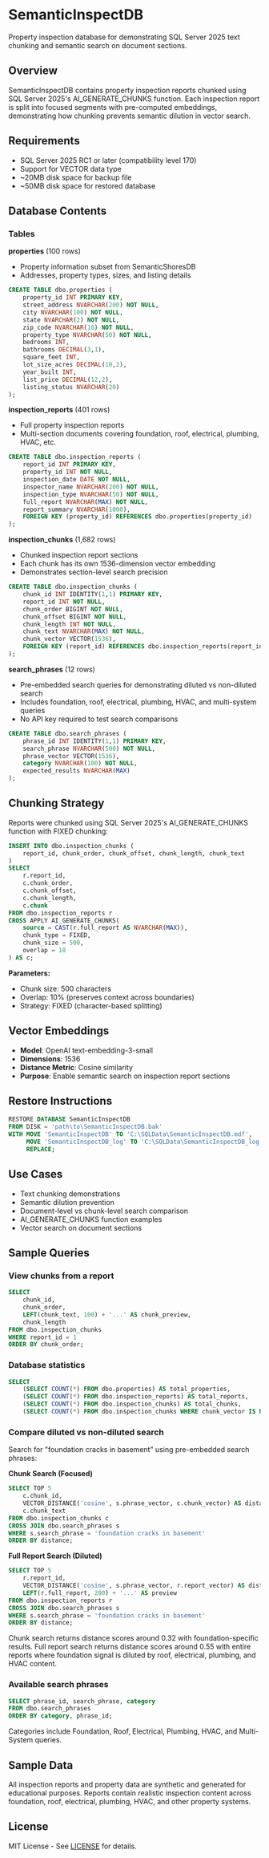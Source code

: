 # SemanticInspectDB

Property inspection database for demonstrating SQL Server 2025 text chunking and semantic search on document sections.

## Overview

SemanticInspectDB contains property inspection reports chunked using SQL Server 2025's AI_GENERATE_CHUNKS function. Each inspection report is split into focused segments with pre-computed embeddings, demonstrating how chunking prevents semantic dilution in vector search.

## Requirements

- SQL Server 2025 RC1 or later (compatibility level 170)
- Support for VECTOR data type
- ~20MB disk space for backup file
- ~50MB disk space for restored database

## Database Contents

### Tables

**properties** (100 rows)
- Property information subset from SemanticShoresDB
- Addresses, property types, sizes, and listing details

```sql
CREATE TABLE dbo.properties (
    property_id INT PRIMARY KEY,
    street_address NVARCHAR(200) NOT NULL,
    city NVARCHAR(100) NOT NULL,
    state NVARCHAR(2) NOT NULL,
    zip_code NVARCHAR(10) NOT NULL,
    property_type NVARCHAR(50) NOT NULL,
    bedrooms INT,
    bathrooms DECIMAL(3,1),
    square_feet INT,
    lot_size_acres DECIMAL(10,2),
    year_built INT,
    list_price DECIMAL(12,2),
    listing_status NVARCHAR(20)
);
```

**inspection_reports** (401 rows)
- Full property inspection reports
- Multi-section documents covering foundation, roof, electrical, plumbing, HVAC, etc.

```sql
CREATE TABLE dbo.inspection_reports (
    report_id INT PRIMARY KEY,
    property_id INT NOT NULL,
    inspection_date DATE NOT NULL,
    inspector_name NVARCHAR(200) NOT NULL,
    inspection_type NVARCHAR(50) NOT NULL,
    full_report NVARCHAR(MAX) NOT NULL,
    report_summary NVARCHAR(1000),
    FOREIGN KEY (property_id) REFERENCES dbo.properties(property_id)
);
```

**inspection_chunks** (1,682 rows)
- Chunked inspection report sections
- Each chunk has its own 1536-dimension vector embedding
- Demonstrates section-level search precision

```sql
CREATE TABLE dbo.inspection_chunks (
    chunk_id INT IDENTITY(1,1) PRIMARY KEY,
    report_id INT NOT NULL,
    chunk_order BIGINT NOT NULL,
    chunk_offset BIGINT NOT NULL,
    chunk_length INT NOT NULL,
    chunk_text NVARCHAR(MAX) NOT NULL,
    chunk_vector VECTOR(1536),
    FOREIGN KEY (report_id) REFERENCES dbo.inspection_reports(report_id)
);
```

**search_phrases** (12 rows)
- Pre-embedded search queries for demonstrating diluted vs non-diluted search
- Includes foundation, roof, electrical, plumbing, HVAC, and multi-system queries
- No API key required to test search comparisons

```sql
CREATE TABLE dbo.search_phrases (
    phrase_id INT IDENTITY(1,1) PRIMARY KEY,
    search_phrase NVARCHAR(500) NOT NULL,
    phrase_vector VECTOR(1536),
    category NVARCHAR(100) NOT NULL,
    expected_results NVARCHAR(MAX)
);
```

## Chunking Strategy

Reports were chunked using SQL Server 2025's AI_GENERATE_CHUNKS function with FIXED chunking:

```sql
INSERT INTO dbo.inspection_chunks (
    report_id, chunk_order, chunk_offset, chunk_length, chunk_text
)
SELECT
    r.report_id,
    c.chunk_order,
    c.chunk_offset,
    c.chunk_length,
    c.chunk
FROM dbo.inspection_reports r
CROSS APPLY AI_GENERATE_CHUNKS(
    source = CAST(r.full_report AS NVARCHAR(MAX)),
    chunk_type = FIXED,
    chunk_size = 500,
    overlap = 10
) AS c;
```

**Parameters:**
- Chunk size: 500 characters
- Overlap: 10% (preserves context across boundaries)
- Strategy: FIXED (character-based splitting)

## Vector Embeddings

- **Model**: OpenAI text-embedding-3-small
- **Dimensions**: 1536
- **Distance Metric**: Cosine similarity
- **Purpose**: Enable semantic search on inspection report sections

## Restore Instructions

```sql
RESTORE DATABASE SemanticInspectDB
FROM DISK = 'path\to\SemanticInspectDB.bak'
WITH MOVE 'SemanticInspectDB' TO 'C:\SQLData\SemanticInspectDB.mdf',
     MOVE 'SemanticInspectDB_log' TO 'C:\SQLData\SemanticInspectDB_log.ldf',
     REPLACE;
```

## Use Cases

- Text chunking demonstrations
- Semantic dilution prevention
- Document-level vs chunk-level search comparison
- AI_GENERATE_CHUNKS function examples
- Vector search on document sections

## Sample Queries

### View chunks from a report

```sql
SELECT
    chunk_id,
    chunk_order,
    LEFT(chunk_text, 100) + '...' AS chunk_preview,
    chunk_length
FROM dbo.inspection_chunks
WHERE report_id = 1
ORDER BY chunk_order;
```

### Database statistics

```sql
SELECT
    (SELECT COUNT(*) FROM dbo.properties) AS total_properties,
    (SELECT COUNT(*) FROM dbo.inspection_reports) AS total_reports,
    (SELECT COUNT(*) FROM dbo.inspection_chunks) AS total_chunks,
    (SELECT COUNT(*) FROM dbo.inspection_chunks WHERE chunk_vector IS NOT NULL) AS chunks_with_embeddings;
```

### Compare diluted vs non-diluted search

Search for "foundation cracks in basement" using pre-embedded search phrases:

**Chunk Search (Focused)**
```sql
SELECT TOP 5
    c.chunk_id,
    VECTOR_DISTANCE('cosine', s.phrase_vector, c.chunk_vector) AS distance,
    c.chunk_text
FROM dbo.inspection_chunks c
CROSS JOIN dbo.search_phrases s
WHERE s.search_phrase = 'foundation cracks in basement'
ORDER BY distance;
```

**Full Report Search (Diluted)**
```sql
SELECT TOP 5
    r.report_id,
    VECTOR_DISTANCE('cosine', s.phrase_vector, r.report_vector) AS distance,
    LEFT(r.full_report, 200) + '...' AS preview
FROM dbo.inspection_reports r
CROSS JOIN dbo.search_phrases s
WHERE s.search_phrase = 'foundation cracks in basement'
ORDER BY distance;
```

Chunk search returns distance scores around 0.32 with foundation-specific results. Full report search returns distance scores around 0.55 with entire reports where foundation signal is diluted by roof, electrical, plumbing, and HVAC content.

### Available search phrases

```sql
SELECT phrase_id, search_phrase, category
FROM dbo.search_phrases
ORDER BY category, phrase_id;
```

Categories include Foundation, Roof, Electrical, Plumbing, HVAC, and Multi-System queries.

## Sample Data

All inspection reports and property data are synthetic and generated for educational purposes. Reports contain realistic inspection content across foundation, roof, electrical, plumbing, HVAC, and other property systems.

## License

MIT License - See [LICENSE](../LICENSE) for details.
